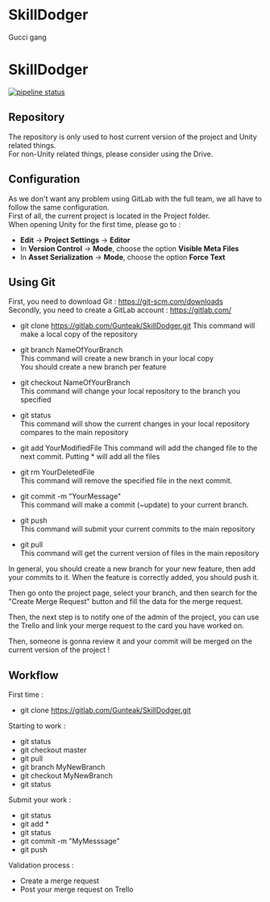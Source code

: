 # SkillDodger

Gucci gang

# SkillDodger

[![pipeline status](https://gitlab.com/Gunteak/SkillDodger/badges/master/pipeline.svg)](https://gitlab.com/Gunteak/SkillDodger/commits/master)

## Repository
The repository is only used to host current version of the project and Unity related things.  
For non-Unity related things, please consider using the Drive.
## Configuration
As we don't want any problem using GitLab with the full team, we all have to follow the same configuration.  
First of all, the current project is located in the Project folder.  
When opening Unity for the first time, please go to : 
* **Edit** -> **Project Settings** -> **Editor**
* In **Version Control** -> **Mode**, choose the option **Visible Meta Files**
* In **Asset Serialization** -> **Mode**, choose the option **Force Text** 

## Using Git
First, you need to download Git : https://git-scm.com/downloads  
Secondly, you need to create a GitLab account : https://gitlab.com/ 

* git clone https://gitlab.com/Gunteak/SkillDodger.git
This command will make a local copy of the repository

* git branch NameOfYourBranch  
This command will create a new branch in your local copy  
You should create a new branch per feature

* git checkout NameOfYourBranch  
This command will change your local repository to the branch you specified

* git status  
This command will show the current changes in your local repository compares to the main repository

* git add YourModifiedFile
This command will add the changed file to the next commit. Putting * will add all the files

* git rm YourDeletedFile  
This command will remove the specified file in the next commit.

* git commit -m "YourMessage"  
This command will make a commit (~update) to your current branch.

* git push  
This command will submit your current commits to the main repository  

* git pull  
This command will get the current version of files in the main repository


In general, you should create a new branch for your new feature, then add your commits to it. 
When the feature is correctly added, you should push it.  

Then go onto the project page, select your branch, and then search for the "Create Merge Request" button and fill the data for the merge request.  

Then, the next step is to notify one of the admin of the project, you can use the Trello and link your merge request to the card you have worked on.

Then, someone is gonna review it and your commit will be merged on the current version of the project !

## Workflow  

First time :
- git clone https://gitlab.com/Gunteak/SkillDodger.git

Starting to work :
- git status
- git checkout master
- git pull
- git branch MyNewBranch
- git checkout MyNewBranch
- git status

Submit your work :
- git status
- git add *
- git status
- git commit -m "MyMesssage"
- git push

Validation process :
- Create a merge request
- Post your merge request on Trello
